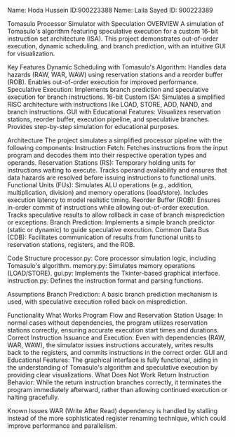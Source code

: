 Name: Hoda Hussein ID:900223388
Name: Laila Sayed     ID: 900223389


Tomasulo Processor Simulator with Speculation
OVERVIEW
A simulation of Tomasulo's algorithm featuring speculative execution for a custom 16-bit instruction set architecture (ISA). This project demonstrates out-of-order execution, dynamic scheduling, and branch prediction, with an intuitive GUI for visualization.

Key Features
Dynamic Scheduling with Tomasulo's Algorithm:
Handles data hazards (RAW, WAR, WAW) using reservation stations and a reorder buffer (ROB).
Enables out-of-order execution for improved performance.
Speculative Execution:
Implements branch prediction and speculative execution for branch instructions.
16-bit Custom ISA:
Simulates a simplified RISC architecture with instructions like LOAD, STORE, ADD, NAND, and branch instructions.
GUI with Educational Features:
Visualizes reservation stations, reorder buffer, execution pipeline, and speculative branches.
Provides step-by-step simulation for educational purposes.

Architecture
The project simulates a simplified processor pipeline with the following components:
Instruction Fetch:
Fetches instructions from the input program and decodes them into their respective operation types and operands.
Reservation Stations (RS):
Temporary holding units for instructions waiting to execute.
Tracks operand availability and ensures that data hazards are resolved before issuing instructions to functional units.
Functional Units (FUs):
Simulates ALU operations (e.g., addition, multiplication, division) and memory operations (load/store).
Includes execution latency to model realistic timing.
Reorder Buffer (ROB):
Ensures in-order commit of instructions while allowing out-of-order execution.
Tracks speculative results to allow rollback in case of branch misprediction or exceptions.
Branch Prediction:
Implements a simple branch predictor (static or dynamic) to guide speculative execution.
Common Data Bus (CDB):
Facilitates communication of results from functional units to reservation stations, registers, and the ROB.

Code Structure
processor.py: Core processor simulation logic, including Tomasulo's algorithm.
memory.py: Simulates memory operations (LOAD/STORE).
gui.py: Implements the Tkinter-based graphical interface.
instruction.py: Defines the instruction format and parsing functions.


Assumptions
Branch Prediction: A basic branch prediction mechanism is used, with speculative execution rolled back on misprediction.

Functionality
What Works
Program Flow and Reservation Station Usage:
In normal cases without dependencies, the program utilizes reservation stations correctly, ensuring accurate execution start times and durations.
Correct Instruction Issuance and Execution:
Even with dependencies (RAW, WAR, WAW), the simulator issues instructions accurately, writes results back to the registers, and commits instructions in the correct order.
GUI and Educational Features:
The graphical interface is fully functional, aiding in the understanding of Tomasulo's algorithm and speculative execution by providing clear visualizations.
What Does Not Work
Return Instruction Behavior:
While the return instruction branches correctly, it terminates the program immediately afterward, rather than allowing continued execution or halting gracefully.

Known Issues
WAR (Write After Read) dependency is handled by stalling instead of the more sophisticated register renaming technique, which could improve performance and parallelism.


